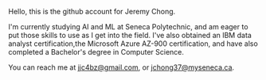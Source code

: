 Hello, this is the github account for Jeremy Chong.

I'm currently studying AI and ML at Seneca Polytechnic, and am eager to put those skills to use as I get into the field. I've also obtained an IBM data analyst certification,the Microsoft Azure AZ-900 certification, and have also completed a Bachelor's degree in Computer Science. 

You can reach me at jjc4bz@gmail.com, or jchong37@myseneca.ca.
